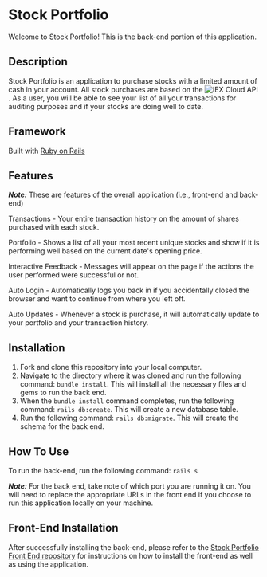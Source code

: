 Stock Portfolio
========================

Welcome to Stock Portfolio! This is the back-end portion of this application.

## Description
Stock Portfolio is an application to purchase stocks with a limited amount of cash in your account. All stock purchases are based on the ![IEX Cloud API](https://iexcloud.io). As a user, you will be able to see your list of all your transactions for auditing purposes and if your stocks are doing well to date.

## Framework
Built with [Ruby on Rails](https://rubyonrails.org/)

## Features
***Note:*** These are features of the overall application (i.e., front-end and back-end)

Transactions - Your entire transaction history on the amount of shares purchased with each stock.

Portfolio - Shows a list of all your most recent unique stocks and show if it is performing well based on the current date's opening price.

Interactive Feedback - Messages will appear on the page if the actions the user performed were successful or not.

Auto Login - Automatically logs you back in if you accidentally closed the browser and want to continue from where you left off.

Auto Updates - Whenever a stock is purchase, it will automatically update to your portfolio and your transaction history.

## Installation
1. Fork and clone this repository into your local computer.
2. Navigate to the directory where it was cloned and run the following command: `bundle install`. This will install all the necessary files and gems to run the back end.
3. When the `bundle install` command completes, run the following command: `rails db:create`. This will create a new database table.
4. Run the following command: `rails db:migrate`. This will create the schema for the back end.

## How To Use
To run the back-end, run the following command: `rails s`

***Note:*** For the back end, take note of which port you are running it on. You will need to replace the appropriate URLs in the front end if you choose to run this application locally on your machine.

## Front-End Installation
After successfully installing the back-end, please refer to the [Stock Portfolio Front End repository](https://github.com/guosamuel/stock-portfolio/tree/master/stock-portfolio-front-end) for instructions on how to install the front-end as well as using the application.
